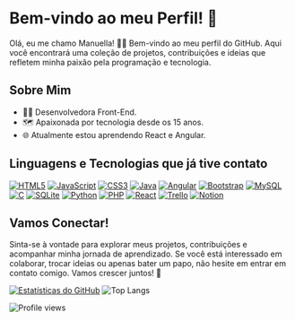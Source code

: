 # Bem-vindo ao meu Perfil! 👋

Olá, eu me chamo Manuella! 👨‍💻 Bem-vindo ao meu perfil do GitHub. Aqui você encontrará uma coleção de projetos, contribuições e ideias que refletem minha paixão pela programação e tecnologia. 

## Sobre Mim

- 👩‍💻 Desenvolvedora Front-End.
- 🗺️ Apaixonada por tecnologia desde os 15 anos.
- 🌐 Atualmente estou aprendendo React e Angular.

## Linguagens e Tecnologias que já tive contato 

[![HTML5](https://img.shields.io/badge/HTML5-E34F26?style=for-the-badge&logo=html5&logoColor=white)](https://developer.mozilla.org/en-US/docs/Web/Guide/HTML/HTML5)
[![JavaScript](https://img.shields.io/badge/JavaScript-323330?style=for-the-badge&logo=javascript&logoColor=F7DF1E)](https://developer.mozilla.org/en-US/docs/Web/JavaScript)
[![CSS3](https://img.shields.io/badge/CSS3-1572B6?style=for-the-badge&logo=css3&logoColor=white)](https://developer.mozilla.org/en-US/docs/Web/CSS)
[![Java](https://img.shields.io/badge/Java-ED8B00?style=for-the-badge&logo=openjdk&logoColor=white)](https://www.oracle.com/java/)
[![Angular](https://img.shields.io/badge/Angular-DD0031?style=for-the-badge&logo=angular&logoColor=white)](https://angular.io/)
[![Bootstrap](https://img.shields.io/badge/Bootstrap-563D7C?style=for-the-badge&logo=bootstrap&logoColor=white)](https://getbootstrap.com/)
[![MySQL](https://img.shields.io/badge/MySQL-00000F?style=for-the-badge&logo=mysql&logoColor=white)](https://www.mysql.com/)
[![C](https://img.shields.io/badge/C-00599C?style=for-the-badge&logo=c&logoColor=white)](https://en.wikipedia.org/wiki/C_(programming_language))
[![SQLite](https://img.shields.io/badge/SQLite-07405E?style=for-the-badge&logo=sqlite&logoColor=white)](https://www.sqlite.org/)
[![Python](https://img.shields.io/badge/Python-3776AB?style=for-the-badge&logo=python&logoColor=white)](https://www.python.org/)
[![PHP](https://img.shields.io/badge/PHP-777BB4?style=for-the-badge&logo=php&logoColor=white)](https://www.php.net/)
[![React](https://img.shields.io/badge/React-20232A?style=for-the-badge&logo=react&logoColor=61DAFB)](https://reactjs.org/)
[![Trello](https://img.shields.io/badge/Trello-0052CC?style=for-the-badge&logo=trello&logoColor=white)](https://trello.com/)
[![Notion](https://img.shields.io/badge/Notion-000000?style=for-the-badge&logo=notion&logoColor=white)](https://www.notion.so/)


## Vamos Conectar!

Sinta-se à vontade para explorar meus projetos, contribuições e acompanhar minha jornada de aprendizado. Se você está interessado em colaborar, trocar ideias ou apenas bater um papo, não hesite em entrar em contato comigo. Vamos crescer juntos! 🚀

[![Estatísticas do GitHub](https://github-readme-stats.vercel.app/api?username=manukuiawa&show_icons=true&theme=dracula)](https://github.com/anuraghazra/github-readme-stats) 
![Top Langs](https://github-readme-stats.vercel.app/api/top-langs/?username=manukuiawa&hide=javascript,html&bg_color=f17ea1&card_width=300&text_color=ffffff&title_color=ffffff)

![Profile views](https://komarev.com/ghpvc/?username=manukuiawa&color=ff0077)


